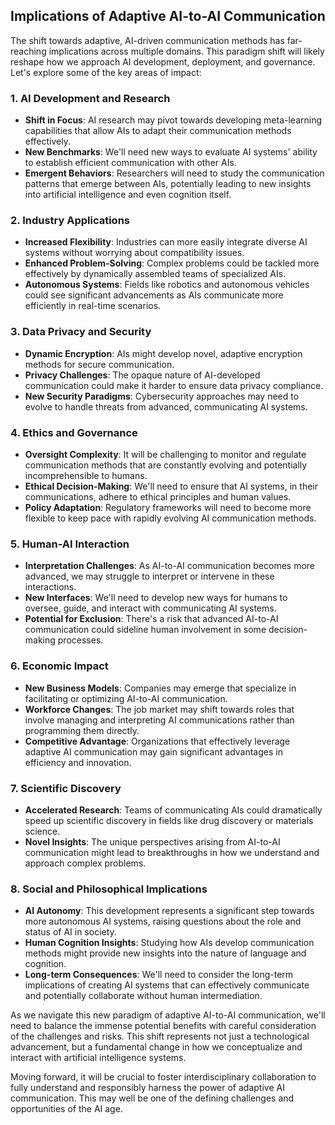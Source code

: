 ## Implications of Adaptive AI-to-AI Communication

The shift towards adaptive, AI-driven communication methods has far-reaching implications across multiple domains. This paradigm shift will likely reshape how we approach AI development, deployment, and governance. Let's explore some of the key areas of impact:

### 1. AI Development and Research

- **Shift in Focus**: AI research may pivot towards developing meta-learning capabilities that allow AIs to adapt their communication methods effectively.
- **New Benchmarks**: We'll need new ways to evaluate AI systems' ability to establish efficient communication with other AIs.
- **Emergent Behaviors**: Researchers will need to study the communication patterns that emerge between AIs, potentially leading to new insights into artificial intelligence and even cognition itself.

### 2. Industry Applications

- **Increased Flexibility**: Industries can more easily integrate diverse AI systems without worrying about compatibility issues.
- **Enhanced Problem-Solving**: Complex problems could be tackled more effectively by dynamically assembled teams of specialized AIs.
- **Autonomous Systems**: Fields like robotics and autonomous vehicles could see significant advancements as AIs communicate more efficiently in real-time scenarios.

### 3. Data Privacy and Security

- **Dynamic Encryption**: AIs might develop novel, adaptive encryption methods for secure communication.
- **Privacy Challenges**: The opaque nature of AI-developed communication could make it harder to ensure data privacy compliance.
- **New Security Paradigms**: Cybersecurity approaches may need to evolve to handle threats from advanced, communicating AI systems.

### 4. Ethics and Governance

- **Oversight Complexity**: It will be challenging to monitor and regulate communication methods that are constantly evolving and potentially incomprehensible to humans.
- **Ethical Decision-Making**: We'll need to ensure that AI systems, in their communications, adhere to ethical principles and human values.
- **Policy Adaptation**: Regulatory frameworks will need to become more flexible to keep pace with rapidly evolving AI communication methods.

### 5. Human-AI Interaction

- **Interpretation Challenges**: As AI-to-AI communication becomes more advanced, we may struggle to interpret or intervene in these interactions.
- **New Interfaces**: We'll need to develop new ways for humans to oversee, guide, and interact with communicating AI systems.
- **Potential for Exclusion**: There's a risk that advanced AI-to-AI communication could sideline human involvement in some decision-making processes.

### 6. Economic Impact

- **New Business Models**: Companies may emerge that specialize in facilitating or optimizing AI-to-AI communication.
- **Workforce Changes**: The job market may shift towards roles that involve managing and interpreting AI communications rather than programming them directly.
- **Competitive Advantage**: Organizations that effectively leverage adaptive AI communication may gain significant advantages in efficiency and innovation.

### 7. Scientific Discovery

- **Accelerated Research**: Teams of communicating AIs could dramatically speed up scientific discovery in fields like drug discovery or materials science.
- **Novel Insights**: The unique perspectives arising from AI-to-AI communication might lead to breakthroughs in how we understand and approach complex problems.

### 8. Social and Philosophical Implications

- **AI Autonomy**: This development represents a significant step towards more autonomous AI systems, raising questions about the role and status of AI in society.
- **Human Cognition Insights**: Studying how AIs develop communication methods might provide new insights into the nature of language and cognition.
- **Long-term Consequences**: We'll need to consider the long-term implications of creating AI systems that can effectively communicate and potentially collaborate without human intermediation.

As we navigate this new paradigm of adaptive AI-to-AI communication, we'll need to balance the immense potential benefits with careful consideration of the challenges and risks. This shift represents not just a technological advancement, but a fundamental change in how we conceptualize and interact with artificial intelligence systems.

Moving forward, it will be crucial to foster interdisciplinary collaboration to fully understand and responsibly harness the power of adaptive AI communication. This may well be one of the defining challenges and opportunities of the AI age.